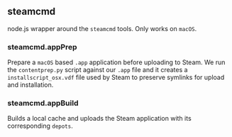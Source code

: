 ## steamcmd
node.js wrapper around the `steamcmd` tools. Only works on `macOS`.

### steamcmd.appPrep
Prepare a `macOS` based `.app` application before uploading to Steam. 
We run the `contentprep.py` script against our `.app` file and it creates 
a `installscript_osx.vdf` file used by Steam to preserve symlinks for upload and installation.

### steamcmd.appBuild
Builds a local cache and uploads the Steam application with its corresponding `depots`.